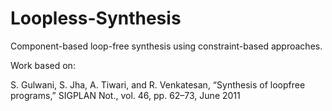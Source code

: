 # Loopless-Synthesis

Component-based loop-free synthesis using constraint-based approaches.  

Work based on:

S. Gulwani, S. Jha, A. Tiwari, and R. Venkatesan, “Synthesis of loopfree
programs,” SIGPLAN Not., vol. 46, pp. 62–73, June 2011


